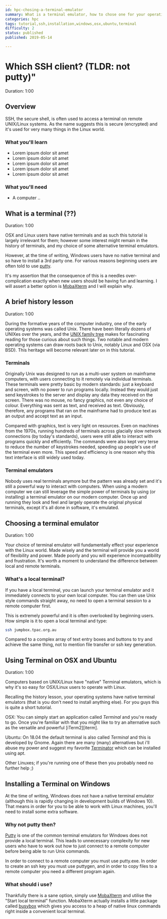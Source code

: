 ```yaml
---
id: hpc-chosing-a-terminal-emulator
summary: What is a terminal emulator, how to chose one for your operating system.  Why putty is a poor choice for a beginning Linux user.
categories: hpc
tags: tutorial,ssh,installation,windows,osx,ubuntu,terminal
difficulty: 2
status: published
published: 2019-05-14

---
```


# Which SSH client? (TLDR: not putty)"
Duration: 1:00

## Overview

SSH, the secure shell, is often used to access a terminal on remote UNIX/Linux systems.  As the name suggests this is secure (encrypted) and it's used for very many things in the Linux world.

### What you'll learn
* Lorem ipsum dolor sit amet
* Lorem ipsum dolor sit amet
* Lorem ipsum dolor sit amet
* Lorem ipsum dolor sit amet
* Lorem ipsum dolor sit amet

### What you'll need

* A computer ..

## What is a terminal (??)
Duration: 1:00

OSX and Linux users have native terminals and as such this tutorial is largely irrelevant for them; however some interest might remain in the history of terminals, and my choice of some alternative terminal emulators.

However, at the time of writing, Windows users have no native terminal and so have to install a 3rd party one.  For various reasons beginning users are often told to use [putty][putty].

It's my assertion that the consequence of this is a needles over-complication exactly when new users should be having fun and learning.  I will assert a better option is [MobaXterm][mobaxterm] and I will explain why.

## A brief history lesson
Duration: 1:00

During the formative years of the computer industry, one of the early operating systems was called Unix. There have been literally dozens of UNIXes over the years, and the [UNIX family tree][unix-tree] makes for fascinating reading for those curious about such things.  Two notable and modern operating systems can draw roots back to Unix, notably Linux and OSX (via BSD).  This heritage will become relevant later on in this tutorial.

### Terminals

Originally Unix was designed to run as a multi-user system on mainframe computers, with users connecting to it remotely via individual terminals. These terminals were pretty basic by modern standards: just a keyboard and screen, with no power to run programs locally. Instead they would just send keystrokes to the server and display any data they received on the screen. There was no mouse, no fancy graphics, not even any choice of colour. Everything was sent as text, and received as text. Obviously, therefore, any programs that ran on the mainframe had to produce text as an output and accept text as an input.

Compared with graphics, text is very light on resources. Even on machines from the 1970s, running hundreds of terminals across glacially slow network connections (by today's standards), users were still able to interact with programs quickly and efficiently. The commands were also kept very terse to reduce the number of keystrokes needed, speeding up people's use of the terminal even more. This speed and efficiency is one reason why this text interface is still widely used today.

### Terminal emulators

Nobody uses real terminals anymore but the pattern was already set and it's still a powerful way to interact with computers.  When using a modern computer we can still leverage the simple power of terminals by using (or installing) a terminal emulator on our modern computer.  Once up and running they look and feel and largely operate the original physical terminals, except it's all done in software, it's emulated.

## Choosing a terminal emulator
Duration: 1:00

Your choice of terminal emulator will fundamentally effect your experience with the Linux world.  Made wisely and the terminal will provide you a world of flexibility and power.  Made poorly and you will experience incompatibility and frustration.  It's worth a moment to understand the difference between local and remote terminals.

### What's a local terminal?
If you have a local terminal, you can launch your terminal emulator and it immediately connects to your own local computer. You can then use Unix style commands straight away, no need to open a terminal session to a remote computer first.

This is extremely powerful and it is often overlooked by beginning users.  How simple is it to open a local terminal and type:

```bash
ssh jumpbox.tpac.org.au
```
Compared to a complex array of text entry boxes and buttons to try and achieve the same thing, not to mention file transfer or ssh key generation.

## Using Terminal on OSX and Ubuntu
Duration: 1:00

Computers based on UNIX/Linux have "native" Terminal emulators, which is why it's so easy for OSX/Linux users to operate with Linux.  

Recalling the history lesson, your operating systems have native terminal emulators (that is you don't need to install anything else).  For you guys this is quite a short tutorial.

OSX: You can simply start an application called *Terminal* and you're ready to go.  Once you're familiar with that you might like to try an alternative such as the versatile and powerful [iTerm2][iterm].

Ubuntu:  On 18.04 the default terminal is also called *Terminal* and this is developed by Gnome.  Again there are many (many) alternatives but i'll abuse my power and suggest my favorite [Terminator][terminator] which can be installed using apt.

Other Linuxes; if you're running one of these then you probably need no further help ;)

## Installing a Terminal on Windows

At the time of writing, Windows does not have a native terminal emulator (although this is rapidly changing in development builds of Windows 10).  That means in order for you to be able to work with Linux machines, you'll need to install some extra software.

### Why not putty then?

[Putty][putty] is one of the common terminal emulators for Windows does not provide a local terminal.  This leads to unnecessary complexity for new users who have to work out how to just connect to a remote computer before being able to run Unix commands.

In order to connect to a remote computer you must use putty.exe.  In order to create an ssh key you must use puttygen, and in order to copy files to a remote computer you need a different program again.

### What should i use?
Thankfully there is a sane option, simply use [MobaXterm][mobaxterm] and utilise the "Start local terminal" function.  MobaXterm actually installs a little package called [busybox][busybox] which gives you access to a heap of native linux commands right inside a convenient local terminal.

<!-- LINKS -->
[busybox]: https://busybox.net/about.html
[iterm2]: https://www.iterm2.com/downloads.html
[terminator]: https://gnometerminator.blogspot.com/
[ubuntuonwin]: https://www.microsoft.com/en-us/store/p/ubuntu/9nblggh4msv6
[ubuntuonwintut]: https://tutorials.ubuntu.com/tutorial/tutorial-ubuntu-on-windows
[putty]: http://www.putty.org/
[mobaxterm]: https://mobaxterm.mobatek.net/download.html
[unix-tree]: https://commons.wikimedia.org/wiki/File:Unix_history-simple.png
